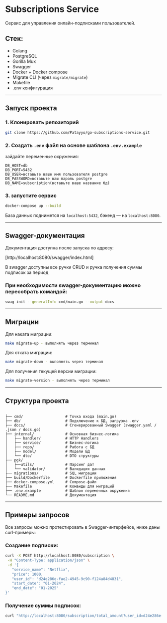 # Subscriptions Service

Сервис для управления онлайн-подписками пользователей.

## Стек:
* Golang
* PostgreSQL
* Gorilla Mux
* Swagger
* Docker + Docker compose
* Migrate CLI (через `migrate/migrate`)
* Makefile
* .env конфигурация

---

## Запуск проекта

### 1. Клонировать репозиторий

```bash
git clone https://github.com/Patayyo/go-subscriptions-service.git
```

### 2. Создать `.env` файл на основе шаблона `.env.example`

зайдайте переменные окружения:

```env
DB_HOST=db
DB_PORT=5432
DB_USER=вставьте ваше имя пользователя postgre
DB_PASSWORD=вставьте ваш пароль postgre
DB_NAME=subscription(вставьте ваше название бд)
```

### 3. запустите сервис

```bash
docker-compose up --build
```

База данных поднимется на `localhost:5432`, бэкенд — на `localhost:8080`.

---

## Swagger-документация

Документация доступна после запуска по адресу:

[http://localhost:8080/swagger/index.html]

В swagger доступны все ручки CRUD и ручка получения суммы подписок за период

### При необходимости swagger-документацию можно пересобрать командой:

```bash
swag init --generalInfo cmd/main.go --output docs
```

---

## Миграции

Для наката миграции:

```bash
make migrate-up - выполнять через терминал
```

Для отката миграции:

```bash
make migrate-down - выполнять через терминал
```

Для получения текущей версии миграции:

```bash
make migrate-version - выполнять через терминал
```

---

## Структура проекта

```

├── cmd/                   # Точка входа (main.go)
├── db/                    # Подключение к БД, загрузка .env
├── docs/                  # Сгенерированный Swagger (swagger.yaml / .json / docs.go)
├── internal/              # Основная бизнес-логика
│   ├── handler/           # HTTP Handlers
│   ├── service/           # Бизнес-логика
│   ├── repo/              # Работа с БД
│   ├── model/             # Модели БД
│   └── dto/               # DTO структуры
├── pgk/
│   ├──utils/              # Парсинг дат 
│   └── validator/         # Валидация данных
├── migrations/            # SQL миграции
├── build/Dockerfile       # Dockerfile приложения
├── docker-compose.yml     # Compose-файл
├── Makefile               # Команды для миграций
├── .env.example           # Шаблон переменных окружения
└── README.md              # Документация
```

---

## Примеры запросов

Все запросы можно протестировать в Swagger-интерфейсе, ниже даны curl-примеры:

### Создание подписки:

```bash
curl -X POST http://localhost:8080/subscription \
 -H "Content-Type: application/json" \
 -d '{
   "service_name": "Netflix",
   "price": 1000,
   "user_id": "d24e286e-fae2-4945-9c90-f124a84d4831",
   "start_date": "01-2024",
   "end_date": "01-2025"
}'
```

### Получение суммы подписок:

```bash
curl "http://localhost:8080/subscription/total_amount?user_id=d24e286e-fae2-4945-9c90-f124a84d4831&from=2024-01-01&to=2024-12-31"
```


